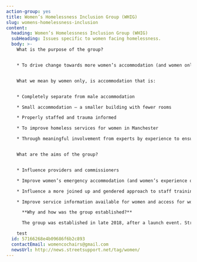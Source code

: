 ```yaml
---
action-group: yes
title: Women’s Homelessness Inclusion Group (WHIG)
slug: womens-homelessness-inclusion
content:
  heading: Women’s Homelessness Inclusion Group (WHIG)
  subHeading: Issues specific to women facing homelessness.
  body: >-
    What is the purpose of the group?


    * To drive change towards more women’s accommodation (and women only accommodation). 


    What we mean by women only, is accommodation that is:


    * Completely separate from male accommodation

    * Small accommodation – a smaller building with fewer rooms

    * Properly staffed and trauma informed

    * To improve homeless services for women in Manchester

    * Through meaningful involvement from experts by experience to ensure women’s voices are heard, listened to and acted on by services and decision makers


    What are the aims of the group?


    * Influence providers and commissioners

    * Improve women’s emergency accommodation (and women’s experience of this)

    * Influence a more joined up and gendered approach to staff training and workplace practices

    * Improve service information available for women and access for women

      **Why and how was the group established?**

      The group was established in late 2018, after a launch event. Street Support and Manchester Homelessness Partnership (MHP) set-up the group, because they felt that there was a need for something for women. The launch event held last in 2018 brought together about 100 women, this was coordinated by Street Support and co-facilitated by them and Eve Holt. From this the women said that they wanted a women’s homelessness action group and this was taken forward by MASH and Riverside for the first few meetings.

    test
  id: 57166268e4b09686f6b2c893
  contactEmail: womencochairs@gmail.com
  newsUrl: http://news.streetsupport.net/tag/women/
---
```

